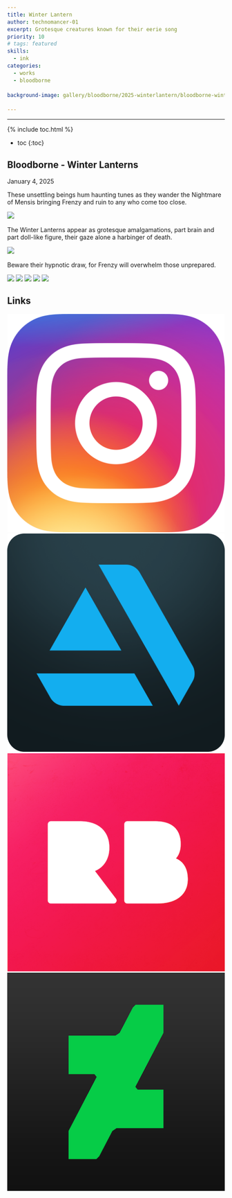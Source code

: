 ```yaml
---
title: Winter Lantern
author: technomancer-01
excerpt: Grotesque creatures known for their eerie song
priority: 10
# tags: featured
skills:
  - ink
categories:
  - works
  - bloodborne

background-image: gallery/bloodborne/2025-winterlantern/bloodborne-winter-lantern-3.png

---
```

---
<script>
function myFunction(imgs) {
  var expandImg = document.getElementById("expandedImg");
  var imgText = document.getElementById("imgtext");
  expandImg.src = imgs.src;
  imgText.innerHTML = imgs.alt;
  expandImg.parentElement.style.display = "block";
}
</script>
<style>
  small{
    font-size: 10px;
  }
  /* The expanding image container */
.container {
  display: none;

  z-index: 10;
  margin-left: auto;
  margin-right: auto;

  position: fixed;
  top: 10%;
  left: 10%;
  width: 80vw;
  overflow-y: scroll;
  overflow-x: scroll;
  bottom: 3%;
}



/* Expanding image text */
#imgtext {
  position: absolute;
  bottom: 15px;
  left: 15px;
  color: white;
  font-size: 20px;
}

/* Closable button inside the expanded image */
.closebtn {
  position: absolute;
  top: 10px;
  right: 15px;
  color: white;
  font-size: 35px;
  cursor: pointer;
}
  </style>
  <link rel="stylesheet" href="https://cdnjs.cloudflare.com/ajax/libs/font-awesome/4.7.0/css/font-awesome.min.css">

{% include toc.html %}
* toc
{:toc}

## Bloodborne - Winter Lanterns

January 4, 2025

These unsettling beings hum haunting tunes as they wander the Nightmare of Mensis bringing Frenzy and ruin to any who come too close.


<img class="imageDisplay" src="/images/gallery/bloodborne/2025-winterlantern/bloodborne-winter-lantern-1.png" onclick="myFunction(this);">

 The Winter Lanterns appear as grotesque amalgamations, part brain and part doll-like figure, their gaze alone a harbinger of death.

<img class="imageDisplay" src="/images/gallery/bloodborne/2025-winterlantern/bloodborne-winter-lantern-2.png" onclick="myFunction(this);">

Beware their hypnotic draw, for Frenzy will overwhelm those unprepared.

<img class="imageDisplay" src="/images/gallery/bloodborne/2025-winterlantern/bloodborne-winter-lantern-3.png" onclick="myFunction(this);">

<img class="imageDisplay" src="/images/gallery/bloodborne/2025-winterlantern/bloodborne-winter-lantern-4.png" onclick="myFunction(this);">


<img class="imageDisplay" src="/images/gallery/bloodborne/2025-winterlantern/bloodborne-winter-lantern-5.png" onclick="myFunction(this);">

<img class="imageDisplay" src="/images/gallery/bloodborne/2025-winterlantern/bloodborne-winter-lantern-6.png" onclick="myFunction(this);">

<img class="imageDisplay" src="/images/gallery/bloodborne/2025-winterlantern/bloodborne-winter-lantern-7.png" onclick="myFunction(this);">



## Links
<a href="https://www.instagram.com/p/WinterLanternsFrenzy/?igshid=YmMyMTA2M2Y="><img class="social-media-icons" src="/images/social-media-icons/social-media-icon-instagram.png"></a>
<a href="https://www.artstation.com/technomancer-01"><img class="social-media-icons" src="/images/social-media-icons/social-media-icon-artstation.png"></a>
<a href="https://www.redbubble.com/people/technomancer-01/shop/"><img class="social-media-icons" src="/images/social-media-icons/social-media-icon-redbubble.png"></a>
<a href="https://www.deviantart.com/technomancer-01/art/Winter-Lanterns-945152278"><img class="social-media-icons" src="/images/social-media-icons/social-media-icon-deviantart.png"></a>
